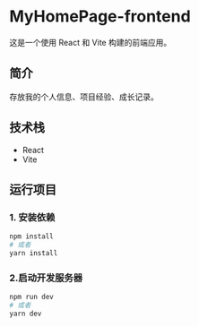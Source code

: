 # MyHomePage-frontend

这是一个使用 React 和 Vite 构建的前端应用。

## 简介
存放我的个人信息、项目经验、成长记录。

## 技术栈
* React
* Vite

## 运行项目

### 1. 安装依赖
```bash
npm install
# 或者
yarn install
```
### 2.启动开发服务器
```bash
npm run dev
# 或者
yarn dev
```
